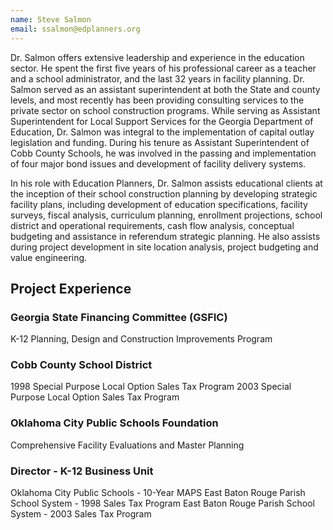 ```yaml
---
name: Steve Salmon
email: ssalmon@edplanners.org
---
```

Dr. Salmon offers extensive leadership and experience in the education sector. He spent the first five years of his professional career as a teacher and a school administrator, and the last 32 years in facility planning. Dr. Salmon served as an assistant superintendent at both the State and county levels, and most recently has been providing consulting services to the private sector on school construction programs. While serving as Assistant Superintendent for Local Support Services for the Georgia Department of Education, Dr. Salmon was integral to the implementation of capital outlay legislation and funding. During his tenure as Assistant Superintendent of Cobb County Schools, he was involved in the passing and implementation of four major bond issues and development of facility delivery systems.

In his role with Education Planners, Dr. Salmon assists educational clients at the inception of their school construction planning by developing strategic facility plans, including development of education specifications, facility surveys, fiscal analysis, curriculum planning, enrollment projections, school district and operational requirements, cash flow analysis, conceptual budgeting and assistance in referendum strategic planning. He also assists during project development in site location analysis, project budgeting and value engineering.

## Project Experience

### Georgia State Financing Committee (GSFIC)
K-12 Planning, Design and Construction Improvements Program

### Cobb County School District
1998 Special Purpose Local Option Sales Tax Program
2003 Special Purpose Local Option Sales Tax Program

### Oklahoma City Public Schools Foundation
Comprehensive Facility Evaluations and Master Planning

### Director - K-12 Business Unit
Oklahoma City Public Schools - 10-Year MAPS
East Baton Rouge Parish School System - 1998 Sales Tax Program
East Baton Rouge Parish School System - 2003 Sales Tax Program
